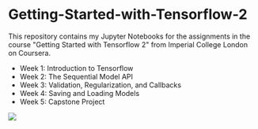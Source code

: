 # Getting-Started-with-Tensorflow-2

This repository contains my Jupyter Notebooks for the assignments in the course "Getting Started with Tensorflow 2" from Imperial College London on Coursera.

- Week 1: Introduction to Tensorflow
- Week 2: The Sequential Model API
- Week 3: Validation, Regularization, and Callbacks
- Week 4: Saving and Loading Models
- Week 5: Capstone Project

<img src="https://miro.medium.com/max/1400/1*YrvMKrWMhi3HomoiTLPsfw.png">
